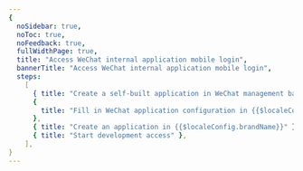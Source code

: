 ```yaml
---
{
  noSidebar: true,
  noToc: true,
  noFeedback: true,
  fullWidthPage: true,
  title: "Access WeChat internal application mobile login",
  bannerTitle: "Access WeChat internal application mobile login",
  steps:
    [
      { title: "Create a self-built application in WeChat management backend" },
      {
        title: "Fill in WeChat application configuration in {{$localeConfig.brandName}}",
      },
      { title: "Create an application in {{$localeConfig.brandName}}" },
      { title: "Start development access" },
    ],
}
---
```


<IntegrationDetail backLink="/guides/connections/social"/>
